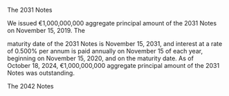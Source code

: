 The 2031 Notes

We issued €1,000,000,000 aggregate principal amount of the 2031 Notes on November 15, 2019. The

maturity date of the 2031 Notes is November 15, 2031, and interest at a rate of 0.500% per annum is paid annually
on November 15 of each year, beginning on November 15, 2020, and on the maturity date. As of October 18, 2024,
€1,000,000,000 aggregate principal amount of the 2031 Notes was outstanding.

The 2042 Notes